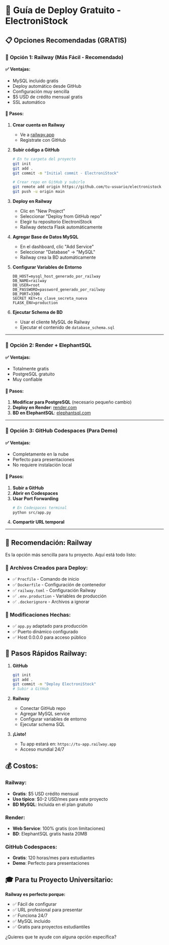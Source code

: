 # 🚀 Guía de Deploy Gratuito - ElectroniStock

## 📋 Opciones Recomendadas (GRATIS)

### 🥇 **Opción 1: Railway** (Más Fácil - Recomendado)

#### ✅ Ventajas:
- MySQL incluido gratis
- Deploy automático desde GitHub
- Configuración muy sencilla
- $5 USD de crédito mensual gratis
- SSL automático

#### 📝 Pasos:

1. **Crear cuenta en Railway**
   - Ve a [railway.app](https://railway.app)
   - Registrate con GitHub

2. **Subir código a GitHub**
   ```bash
   # En tu carpeta del proyecto
   git init
   git add .
   git commit -m "Initial commit - ElectroniStock"
   
   # Crear repo en GitHub y subirlo
   git remote add origin https://github.com/tu-usuario/electronistock
   git push -u origin main
   ```

3. **Deploy en Railway**
   - Clic en "New Project"
   - Seleccionar "Deploy from GitHub repo"
   - Elegir tu repositorio ElectroniStock
   - Railway detecta Flask automáticamente

4. **Agregar Base de Datos MySQL**
   - En el dashboard, clic "Add Service"
   - Seleccionar "Database" → "MySQL"
   - Railway crea la BD automáticamente

5. **Configurar Variables de Entorno**
   ```
   DB_HOST=mysql_host_generado_por_railway
   DB_NAME=railway
   DB_USER=root
   DB_PASSWORD=password_generado_por_railway
   DB_PORT=3306
   SECRET_KEY=tu_clave_secreta_nueva
   FLASK_ENV=production
   ```

6. **Ejecutar Schema de BD**
   - Usar el cliente MySQL de Railway
   - Ejecutar el contenido de `database_schema.sql`

---

### 🥈 **Opción 2: Render + ElephantSQL**

#### ✅ Ventajas:
- Totalmente gratis
- PostgreSQL gratuito
- Muy confiable

#### 📝 Pasos:

1. **Modificar para PostgreSQL** (necesario pequeño cambio)
2. **Deploy en Render**: [render.com](https://render.com)
3. **BD en ElephantSQL**: [elephantsql.com](https://elephantsql.com)

---

### 🥉 **Opción 3: GitHub Codespaces (Para Demo)**

#### ✅ Ventajas:
- Completamente en la nube
- Perfecto para presentaciones
- No requiere instalación local

#### 📝 Pasos:

1. **Subir a GitHub**
2. **Abrir en Codespaces**
3. **Usar Port Forwarding**
   ```bash
   # En Codespaces terminal
   python src/app.py
   ```
4. **Compartir URL temporal**

---

## 🎯 **Recomendación: Railway**

Es la opción más sencilla para tu proyecto. Aquí está todo listo:

### 📁 Archivos Creados para Deploy:
- ✅ `Procfile` - Comando de inicio
- ✅ `Dockerfile` - Configuración de contenedor
- ✅ `railway.toml` - Configuración Railway
- ✅ `.env.production` - Variables de producción
- ✅ `.dockerignore` - Archivos a ignorar

### 🔧 Modificaciones Hechas:
- ✅ `app.py` adaptado para producción
- ✅ Puerto dinámico configurado
- ✅ Host 0.0.0.0 para acceso público

## 🚀 Pasos Rápidos Railway:

1. **GitHub**
   ```bash
   git init
   git add .
   git commit -m "Deploy ElectroniStock"
   # Subir a GitHub
   ```

2. **Railway**
   - Conectar GitHub repo
   - Agregar MySQL service
   - Configurar variables de entorno
   - Ejecutar schema SQL

3. **¡Listo!**
   - Tu app estará en: `https://tu-app.railway.app`
   - Acceso mundial 24/7

## 💰 Costos:

### Railway:
- **Gratis**: $5 USD crédito mensual
- **Uso típico**: $0-2 USD/mes para este proyecto
- **BD MySQL**: Incluida en el plan gratuito

### Render:
- **Web Service**: 100% gratis (con limitaciones)
- **BD**: ElephantSQL gratis hasta 20MB

### GitHub Codespaces:
- **Gratis**: 120 horas/mes para estudiantes
- **Demo**: Perfecto para presentaciones

## 🎓 Para tu Proyecto Universitario:

**Railway es perfecto porque:**
- ✅ Fácil de configurar
- ✅ URL profesional para presentar
- ✅ Funciona 24/7
- ✅ MySQL incluido
- ✅ Gratis para proyectos estudiantiles

¿Quieres que te ayude con alguna opción específica?
